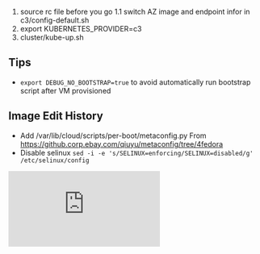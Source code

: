 1. source rc file before you go
1.1 switch AZ image and endpoint infor in c3/config-default.sh
2. export KUBERNETES_PROVIDER=c3
3. cluster/kube-up.sh

Tips
--
- `export DEBUG_NO_BOOTSTRAP=true` to avoid automatically run bootstrap script after VM provisioned

Image Edit History
--
- Add /var/lib/cloud/scripts/per-boot/metaconfig.py
From https://github.corp.ebay.com/qiuyu/metaconfig/tree/4fedora
- Disable selinux
`sed -i -e 's/SELINUX=enforcing/SELINUX=disabled/g' /etc/selinux/config`


[![Analytics](https://kubernetes-site.appspot.com/UA-36037335-10/GitHub/cluster/c3/README.md?pixel)]()
